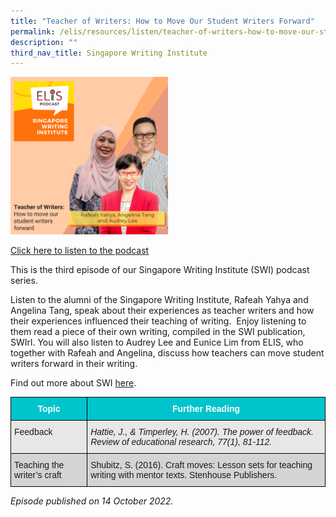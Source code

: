 ```yaml
---
title: "Teacher of Writers: How to Move Our Student Writers Forward"
permalink: /elis/resources/listen/teacher-of-writers-how-to-move-our-student-writers-forward/
description: ""
third_nav_title: Singapore Writing Institute
---
```

<img src="/images/final-tla-and-swi-ci-and-gm-thumbnails-w-title-only-(1).png" style="width:50%">
		 
<a href="https://open.spotify.com/episode/5N5nzTC8FM7hxO2Spn3lyb">Click here to listen to the podcast</a>

This is the third episode of our Singapore Writing Institute (SWI) podcast series.&nbsp;

Listen to the alumni of the Singapore Writing Institute, Rafeah Yahya and Angelina Tang, speak about their experiences as teacher writers and how their experiences influenced their teaching of writing.&nbsp; Enjoy listening to them read a piece of their own writing, compiled in the SWI publication, SWIrl. You will also listen to Audrey Lee and Eunice Lim from ELIS, who together with Rafeah and Angelina, discuss how teachers can move student writers forward in their writing.

Find out more about SWI&nbsp;[here](https://elis.moe.edu.sg/elis/learning-communities/swi-alumni).

<style type="text/css">
.tg  {border-collapse:collapse;border-spacing:0;}
.tg td{border-color:black;border-style:solid;border-width:1px;font-family:Arial, sans-serif;font-size:14px;
  overflow:hidden;padding:10px 5px;word-break:normal;}
.tg th{border-color:black;border-style:solid;border-width:1px;font-family:Arial, sans-serif;font-size:14px;
  font-weight:normal;overflow:hidden;padding:10px 5px;word-break:normal;}
.tg .tg-htg2{background-color:#00C4CC;color:#FFF;font-weight:bold;text-align:center;vertical-align:middle}
.tg .tg-ag2m{background-color:#E7E7E7;text-align:left;vertical-align:top}
.tg .tg-hvv7{background-color:#E7E7E7;font-style:italic;text-align:left;vertical-align:top}
.tg .tg-rfng{background-color:#D4D4D4;text-align:left;vertical-align:top}
</style>
<table class="tg">
<thead>
  <tr>
    <th class="tg-htg2"><span style="font-weight:600;color:#FFF;background-color:#00C4CC">Topic</span></th>
    <th class="tg-htg2"><span style="font-weight:600;color:#FFF;background-color:#00C4CC">Further Reading</span></th>
  </tr>
</thead>
<tbody>
  <tr>
    <td class="tg-ag2m">Feedback</td>
    <td class="tg-hvv7">Hattie, J., &amp; Timperley, H. (2007). The power of feedback. Review of educational research, 77(1), 81-112.<br></td>
  </tr>
  <tr>
    <td class="tg-rfng">Teaching the writer’s craft</td>
    <td class="tg-rfng">Shubitz, S. (2016). Craft moves: Lesson sets for teaching writing with mentor texts. Stenhouse Publishers.</td>
  </tr>
</tbody>
</table>

<em>Episode published on 14 October 2022.</em>